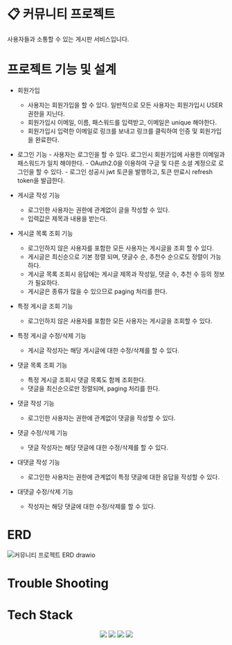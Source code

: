 # 📋 커뮤니티 프로젝트
사용자들과 소통할 수 있는 게시판 서비스입니다.

# 프로젝트 기능 및 설계
  - 회원가입
    - 사용자는 회원가입을 할 수 있다. 일반적으로 모든 사용자는 회원가입시 USER 권한을 지닌다.
    - 회원가입시 이메일, 이름, 패스워드를 입력받고, 이메일은 unique 해야한다.
    - 회원가입시 입력한 이메일로 링크를 보내고 링크를 클릭하여 인증 및 회원가입을 완료한다.
  
  -  로그인 기능
    - 사용자는 로그인을 할 수 있다. 로그인시 회원가입에 사용한 이메일과 패스워드가 일치 해야한다.
    - OAuth2.0을 이용하여 구글 및 다른 소셜 계정으로 로그인을 할 수 있다.
    - 로그인 성공시 jwt 토큰을 발행하고, 토큰 만료시 refresh token을 발급한다.
    
  - 게시글 작성 기능
    - 로그인한 사용자는 권한에 관계없이 글을 작성할 수 있다.
    - 입력값은 제목과 내용을 받는다.
    
  - 게시글 목록 조회 기능
    - 로그인하지 않은 사용자를 포함한 모든 사용자는 게시글을 조회 할 수 있다.
    - 게시글은 최신순으로 기본 정렬 되며, 댓글수 순, 추천수 순으로도 정렬이 가능하다.
    - 게시글 목록 조회시 응답에는 게시글 제목과 작성일, 댓글 수, 추천 수 등의 정보가 필요하다.
    - 게시글은 종류가 많을 수 있으므로 paging 처리를 한다.
    
  - 특정 게시글 조회 기능
    - 로그인하지 않은 사용자를 포함한 모든 사용자는 게시글을 조회할 수 있다.
    
  - 특정 게시글 수정/삭제 기능
    - 게시글 작성자는 해당 게시글에 대한 수정/삭제를 할 수 있다.
  
  - 댓글 목록 조회 기능
    - 특정 게시글 조회시 댓글 목록도 함께 조회한다.
    - 댓글을 최신순으로만 정렬되며, paging 처리를 한다.
  
  - 댓글 작성 기능
    - 로그인한 사용자는 권한에 관계없이 댓글을 작성할 수 있다.
    
  - 댓글 수정/삭제 기능
    - 댓글 작성자는 해당 댓글에 대한 수정/삭제를 할 수 있다.
    
  - 대댓글 작성 기능
    - 로그인한 사용자는 권한에 관계없이 특정 댓글에 대한 응답을 작성할 수 있다.
  
  - 대댓글 수정/삭제 기능
    - 작성자는 해당 댓글에 대한 수정/삭제를 할 수 있다.
  



# ERD
  ![커뮤니티 프로젝트 ERD drawio](https://user-images.githubusercontent.com/122556674/235506963-1dc84d24-b7ff-49dd-9b6f-d323c5552e7b.png)

# Trouble Shooting


# Tech Stack
  <div align=center>
    <img src="https://img.shields.io/badge/java-007396?style=for-the-badge&logo=java&logoColor=white">
    <img src="https://img.shields.io/badge/spring-6DB33F?style=for-the-badge&logo=spring&logoColor=white">
    <img src="https://img.shields.io/badge/mysql-4479A1?style=for-the-badge&logo=mysql&logoColor=white">
    <img src="https://img.shields.io/badge/git-F05032?style=for-the-badge&logo=git&logoColor=white">
  </div>
  
